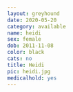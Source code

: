 ```yaml
---
layout: greyhound
date: 2020-05-20
category: available
name: heidi
sex: female
dob: 2011-11-08
color: black
cats: no
title: Heidi
pic: heidi.jpg
medicalhold: yes
---
```


